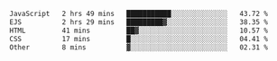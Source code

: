 <!--START_SECTION:waka-->

```txt
JavaScript   2 hrs 49 mins   ███████████░░░░░░░░░░░░░░   43.72 %
EJS          2 hrs 29 mins   █████████▓░░░░░░░░░░░░░░░   38.35 %
HTML         41 mins         ██▓░░░░░░░░░░░░░░░░░░░░░░   10.57 %
CSS          17 mins         █░░░░░░░░░░░░░░░░░░░░░░░░   04.41 %
Other        8 mins          ▓░░░░░░░░░░░░░░░░░░░░░░░░   02.31 %
```

<!--END_SECTION:waka-->
